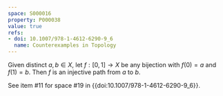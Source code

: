 ```yaml
---
space: S000016
property: P000038
value: true
refs:
- doi: 10.1007/978-1-4612-6290-9_6
  name: Counterexamples in Topology
---
```


Given distinct $a,b \in X$, let $f:[0,1]\to X$ be any bijection with $f(0)=a$ and $f(1)=b$.
Then $f$ is an injective path from $a$ to $b$.

See item #11 for space #19 in {{doi:10.1007/978-1-4612-6290-9_6}}.
